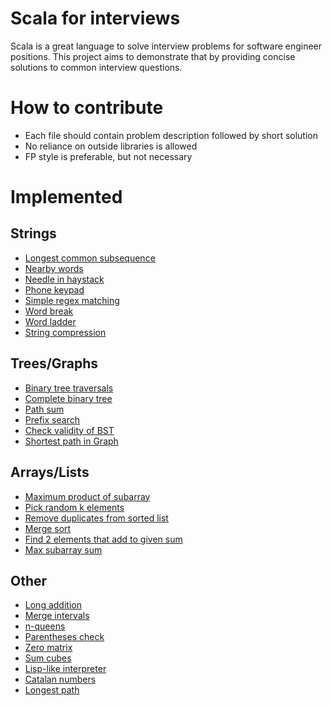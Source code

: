 # Scala for interviews

Scala is a great language to solve interview problems for software engineer positions. This project aims to demonstrate that by providing concise solutions to common interview questions.

# How to contribute

- Each file should contain problem description followed by short solution
- No reliance on outside libraries is allowed
- FP style is preferable, but not necessary

# Implemented

## Strings

- [Longest common subsequence](src/main/scala/LongestCommonSubsequence.scala)
- [Nearby words](src/main/scala/NearbyWords.scala)
- [Needle in haystack](src/main/scala/NeedleInHaystack.scala)
- [Phone keypad](src/main/scala/PhoneKeypad.scala)
- [Simple regex matching](src/main/scala/RegexMatching.scala)
- [Word break](src/main/scala/WordBreak.scala)
- [Word ladder](src/main/scala/WordLadder.scala)
- [String compression](src/main/scala/StringCompression.scala)

## Trees/Graphs

- [Binary tree traversals](src/main/scala/BinaryTreeTraversals.scala)
- [Complete binary tree](src/main/scala/CompleteBinaryTree.scala)
- [Path sum](src/main/scala/PathSum.scala)
- [Prefix search](src/main/scala/PrefixSearch.scala)
- [Check validity of BST](src/main/scala/ValidSearchTree.scala)
- [Shortest path in Graph](src/main/scala/ShortestPathInGraph.scala)

## Arrays/Lists

- [Maximum product of subarray](src/main/scala/MaxProduct.scala)
- [Pick random k elements](src/main/scala/PickRandom.scala)
- [Remove duplicates from sorted list](src/main/scala/SortedListRemoveDuplicates.scala)
- [Merge sort](src/main/scala/MergeSort.scala)
- [Find 2 elements that add to given sum](src/main/scala/TwoSum.scala)
- [Max subarray sum](src/main/scala/MaxSubarray.scala)

## Other

- [Long addition](src/main/scala/LongAddition.scala)
- [Merge intervals](src/main/scala/MergeIntervals.scala)
- [n-queens](src/main/scala/NQueens.scala)
- [Parentheses check](src/main/scala/ParenthesesCheck.scala)
- [Zero matrix](src/main/scala/ZeroMatrix.scala)
- [Sum cubes](src/main/scala/SumCubes.scala)
- [Lisp-like interpreter](src/main/scala/LispLikeInterpreter.scala)
- [Catalan numbers](src/main/scala/CatalanNumbers.scala)
- [Longest path](src/main/scala/LongestPath.scala)
